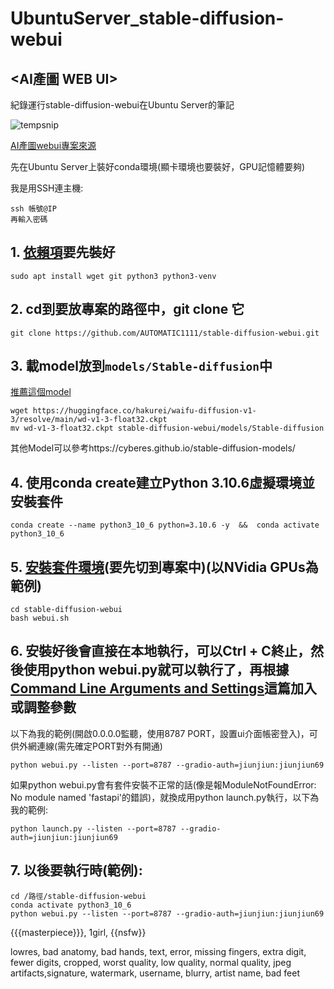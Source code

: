 # UbuntuServer_stable-diffusion-webui
## <AI產圖 WEB UI> 

紀錄運行stable-diffusion-webui在Ubuntu Server的筆記

![tempsnip](https://user-images.githubusercontent.com/48716485/196460276-f1615143-81f8-4b2c-9379-de2e1133d851.png)

[AI產圖webui專案來源](https://github.com/AUTOMATIC1111/stable-diffusion-webui)

先在Ubuntu Server上裝好conda環境(顯卡環境也要裝好，GPU記憶體要夠)

我是用SSH連主機:
```
ssh 帳號@IP
再輸入密碼
```

## 1. [依賴項](https://github.com/AUTOMATIC1111/stable-diffusion-webui/wiki/Dependencies)要先裝好
```
sudo apt install wget git python3 python3-venv
```

## 2. cd到要放專案的路徑中，git clone 它
```
git clone https://github.com/AUTOMATIC1111/stable-diffusion-webui.git
```

## 3. 載model放到`models/Stable-diffusion`中
[推薦這個model](https://huggingface.co/hakurei/waifu-diffusion-v1-3/resolve/main/wd-v1-3-float32.ckpt)
```
wget https://huggingface.co/hakurei/waifu-diffusion-v1-3/resolve/main/wd-v1-3-float32.ckpt
mv wd-v1-3-float32.ckpt stable-diffusion-webui/models/Stable-diffusion
```
其他Model可以參考https://cyberes.github.io/stable-diffusion-models/

## 4. 使用conda create建立Python 3.10.6虛擬環境並安裝套件
```
conda create --name python3_10_6 python=3.10.6 -y  &&  conda activate python3_10_6
```

## 5. [安裝套件環境](https://github.com/AUTOMATIC1111/stable-diffusion-webui/wiki/Install-and-Run-on-NVidia-GPUs)(要先切到專案中)(以NVidia GPUs為範例)
```
cd stable-diffusion-webui
bash webui.sh
```

## 6. 安裝好後會直接在本地執行，可以Ctrl + C終止，然後使用python webui.py就可以執行了，再根據[Command Line Arguments and Settings](https://github.com/AUTOMATIC1111/stable-diffusion-webui/wiki/Command-Line-Arguments-and-Settings#running-online)這篇加入或調整參數

以下為我的範例(開啟0.0.0.0監聽，使用8787 PORT，設置ui介面帳密登入)，可供外網連線(需先確定PORT對外有開通)
```
python webui.py --listen --port=8787 --gradio-auth=jiunjiun:jiunjiun69
```

如果python webui.py會有套件安裝不正常的話(像是報ModuleNotFoundError: No module named 'fastapi'的錯誤)，就換成用python launch.py執行，以下為我的範例:
```
python launch.py --listen --port=8787 --gradio-auth=jiunjiun:jiunjiun69
```

## 7. 以後要執行時(範例):
```
cd /路徑/stable-diffusion-webui
conda activate python3_10_6
python webui.py --listen --port=8787 --gradio-auth=jiunjiun:jiunjiun69
```

{{{masterpiece}}}, 1girl,  {{nsfw}}

lowres, bad anatomy, bad hands, text, error, missing fingers, extra digit, fewer digits, cropped, worst quality, low quality, normal quality, jpeg artifacts,signature, watermark, username, blurry, artist name, bad feet
